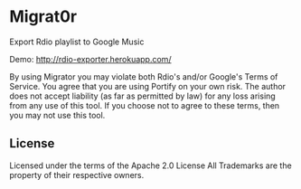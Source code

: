 Migrat0r
===================

Export Rdio playlist to Google Music

Demo: http://rdio-exporter.herokuapp.com/


By using Migrator you may violate both Rdio's and/or Google's Terms of Service. You agree that
you are using Portify on your own risk. The author does not accept liability (as far as permitted by law) for any loss arising from any use of this tool.
If you choose not to agree to these terms, then you may not use this tool.


License
-------

Licensed under the terms of the Apache 2.0 License
All Trademarks are the property of their respective owners.
